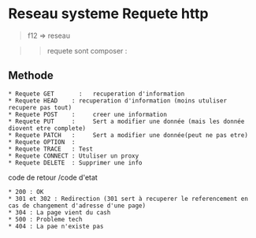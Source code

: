 # Reseau systeme Requete http 

> f12 => reseau

>> requete sont composer :

## Methode

```
* Requete GET	    :	recuperation d'information
* Requete HEAD    :	recuperation d'information (moins utuliser recupere pas tout)
* Requete POST    : 	creer une information
* Requete PUT     : 	Sert a modifier une donnée (mais les donnée diovent etre complete)
* Requete PATCH   : 	Sert a modifier une donnée(peut ne pas etre)
* Requete OPTION  : 
* Requete TRACE   :	Test 
* Requete CONNECT :	Utuliser un proxy
* Requete DELETE  :	Supprimer une info
```

code de retour /code d'etat

```
* 200 : OK
* 301 et 302 : Redirection (301 sert à recuperer le referencement en cas de changement d'adresse d'une page)
* 304 : La page vient du cash
* 500 : Probleme tech 
* 404 : La pae n'existe pas
```

